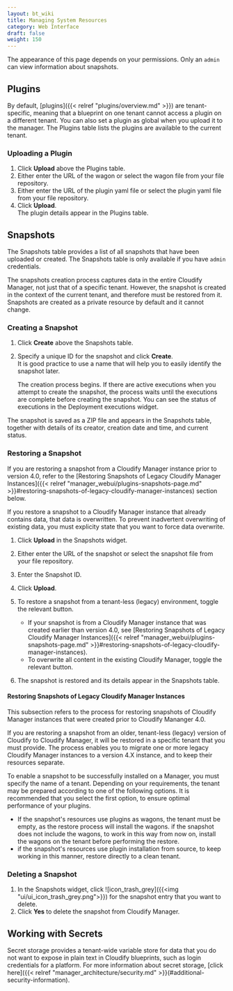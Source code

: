 ```yaml
---
layout: bt_wiki
title: Managing System Resources
category: Web Interface
draft: false
weight: 150
---
```


The appearance of this page depends on your permissions. Only an `admin` can view information about snapshots.

## Plugins

By default, [plugins]({{< relref "plugins/overview.md" >}}) are tenant-specific, meaning that a blueprint on one tenant cannot access a plugin on a different tenant. You can also set a plugin as global when you upload it to the manager. The Plugins table lists the plugins are available to the current tenant.

### Uploading a Plugin

1. Click **Upload** above the Plugins table.
2. Either enter the URL of the wagon or select the wagon file from your file repository.
3. Either enter the URL of the plugin yaml file or select the plugin yaml file from your file repository.
4. Click **Upload**.<br>
The plugin details appear in the Plugins table.

## Snapshots

The Snapshots table provides a list of all snapshots that have been uploaded or created. The Snapshots table is only available if you have `admin` credentials.

The snapshots creation process captures data in the entire Cloudify Manager, not just that of a specific tenant. However, the snapshot is created in the context of the current tenant, and therefore must be restored from it.
Snapshots are created as a private resource by default and it cannot change.


### Creating a Snapshot

1. Click **Create** above the Snapshots table.
2. Specify a unique ID for the snapshot and click **Create**.   
   It is good practice to use a name that will help you to easily identify the snapshot later.

   The creation process begins. If there are active executions when you attempt to create the snapshot, the process waits until the executions are complete before creating the snapshot. You can see the status of executions in the Deployment executions widget.

The snapshot is saved as a ZIP file and appears in the Snapshots table, together with details of its creator, creation date and time, and current status.


### Restoring a Snapshot

If you are restoring a snapshot from a Cloudify Manager instance prior to version 4.0, refer to the [Restoring Snapshots of Legacy Cloudify Manager Instances]({{< relref "manager_webui/plugins-snapshots-page.md" >}}#restoring-snapshots-of-legacy-cloudify-manager-instances) section below.

If you restore a snapshot to a Cloudify Manager instance that already contains data, that data is overwritten. To prevent inadvertent overwriting of existing data, you must explicity state that you want to force data overwrite.

1. Click **Upload** in the Snapshots widget.
2. Either enter the URL of the snapshot or select the snapshot file from your file repository.
3. Enter the Snapshot ID.
4. Click **Upload**.<br>
5. To restore a snapshot from a tenant-less (legacy) environment, toggle the relevant button.   

   * If your snapshot is from a Cloudify Manager instance that was created earlier than version 4.0, see [Restoring Snapshots of Legacy Cloudify Manager Instances]({{< relref "manager_webui/plugins-snapshots-page.md" >}}#restoring-snapshots-of-legacy-cloudify-manager-instances).
   * To overwrite all content in the existing Cloudify Manager, toggle the relevant button.

6. The snapshot is restored and its details appear in the Snapshots table.

#### Restoring Snapshots of Legacy Cloudify Manager Instances

This subsection refers to the process for restoring snapshots of Cloudify Manager instances that were created prior to Cloudify Mananger 4.0.

If you are restoring a snapshot from an older, tenant-less (legacy) version of Cloudify to Cloudify Manager, it will be restored in a specific tenant that you must provide. The process enables you to migrate one or more legacy Cloudify Manager instances to a version 4.X instance, and to keep their resources separate.

To enable a snapshot to be successfully installed on a Manager, you must specify the name of a tenant. 
Depending on your requirements, the tenant may be prepared according to one of the following options. It is recommended that you select the first option, to ensure optimal performance of your plugins. 

* If the snapshot's resources use plugins as wagons, the tenant must be empty, as the restore process will install the wagons. 
  if the snapshot does not include the wagons, to work in this way from now on, install the wagons on the tenant before performing the restore. 
* if the snapshot's resources use plugin installation from source, to keep working in this manner, restore directly to a clean tenant. 


### Deleting a Snapshot

1.  In the Snapshots widget, click ![icon_trash_grey]({{<img "ui/ui_icon_trash_grey.png">}}) for the snapshot entry that you want to delete.
2. Click **Yes** to delete the snapshot from Cloudify Manager.

## Working with Secrets

Secret storage provides a tenant-wide variable store for data that you do not want to expose in plain text in Cloudify blueprints, such as login credentials for a platform. For more information about secret storage, [click here]({{< relref "manager_architecture/security.md" >}}(#additional-security-information).
